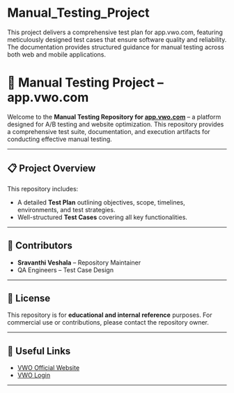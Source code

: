 # Manual_Testing_Project
This project delivers a comprehensive test plan for app.vwo.com, featuring meticulously designed test cases that ensure software quality and reliability. The documentation provides structured guidance for manual testing across both web and mobile applications.

# 🧪 Manual Testing Project – app.vwo.com

Welcome to the **Manual Testing Repository for [app.vwo.com](https://app.vwo.com)** – a platform designed for A/B testing and website optimization. This repository provides a comprehensive test suite, documentation, and execution artifacts for conducting effective manual testing.

---

## 📋 Project Overview

This repository includes:
- A detailed **Test Plan** outlining objectives, scope, timelines, environments, and test strategies.
- Well-structured **Test Cases** covering all key functionalities.

---

## 👥 Contributors

- **Sravanthi Veshala** – Repository Maintainer  
- QA Engineers – Test Case Design

---

## 📌 License

This repository is for **educational and internal reference** purposes. For commercial use or contributions, please contact the repository owner.

---

## 🔗 Useful Links

- [VWO Official Website](https://vwo.com)
- [VWO Login](https://app.vwo.com)

---

